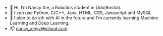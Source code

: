 - 👋 Hi, I’m Nancy Xie, a Robotics student in Uob(Bristol).
- 🌱 I can use Python, C/C++, Java, HTML, CSS, Javascript and MySQL.
- 🎯 I plan to do sth with AI in the future and I'm currently learning Machine Learning and Deep Learning.
- 📫 nancy_xieyy@icloud.com

<!---
nancyxieyy/nancyxieyy is a ✨ special ✨ repository because its `README.md` (this file) appears on your GitHub profile.
You can click the Preview link to take a look at your changes.
--->
